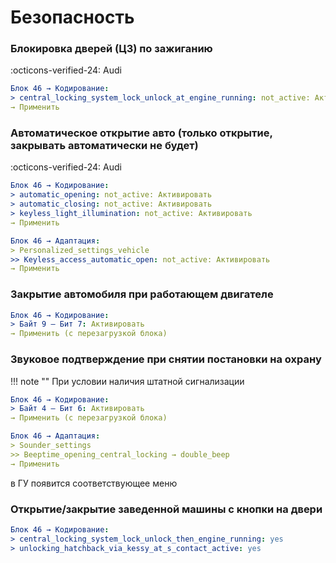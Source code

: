 
# Безопасность

### Блокировка дверей (ЦЗ) по зажиганию
:octicons-verified-24: Audi
``` yaml
Блок 46 → Кодирование:
> central_locking_system_lock_unlock_at_engine_running: not_active: Активировать
→ Применить
```

### Автоматическое открытие авто (только открытие, закрывать автоматически не будет)
:octicons-verified-24: Audi
``` yaml
Блок 46 → Кодирование:
> automatic_opening: not_active: Активировать
> automatic_closing: not_active: Активировать
> keyless_light_illumination: not_active: Активировать
→ Применить
```

``` yaml
Блок 46 → Адаптация:
> Personalized_settings_vehicle
>> Keyless_access_automatic_open: not_active: Активировать
→ Применить
```

### Закрытие автомобиля при работающем двигателе

``` yaml
Блок 46 → Кодирование:
> Байт 9 – Бит 7: Активировать 
→ Применить (с перезагрузкой блока)
```

### Звуковое подтверждение при снятии постановки на охрану

!!! note ""
    При условии наличия штатной сигнализации
    
``` yaml
Блок 46 → Кодирование:
> Байт 4 – Бит 6: Активировать 
→ Применить (с перезагрузкой блока)
```
``` yaml
Блок 46 → Адаптация:
> Sounder_settings
>> Beeptime_opening_central_locking → double_beep
→ Применить
```

в ГУ появится соответствующее меню

### Открытие/закрытие заведенной машины с кнопки на двери

``` yaml
Блок 46 → Кодирование:
> central_locking_system_lock_unlock_then_engine_running: yes
> unlocking_hatchback_via_kessy_at_s_contact_active: yes
```


